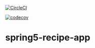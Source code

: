 [![CircleCI](https://circleci.com/gh/Bhupendrapt5/spring5-recipe-app.svg?style=svg)](https://circleci.com/gh/Bhupendrapt5/spring5-recipe-app)

[![codecov](https://codecov.io/gh/Bhupendrapt5/spring5-recipe-app/branch/master/graph/badge.svg)](https://codecov.io/gh/Bhupendrapt5/spring5-recipe-app)

# spring5-recipe-app